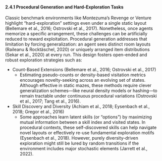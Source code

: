 #### 2.4.1 Procedural Generation and Hard-Exploration Tasks

Classic benchmark environments like Montezuma’s Revenge or Venture highlight “hard-exploration” settings even under a single static layout (Bellemare et al., 2016; Ostrovski et al., 2017). Nonetheless, once agents memorize a specific arrangement, these challenges can be artificially reduced to reward exploitation. Procedural generation addresses that limitation by forcing generalization: an agent sees distinct room layouts (Raileanu & Rocktäschel, 2020) or uniquely arranged item distributions (Sekar et al., 2020) at every run. This design fosters open-ended and robust exploration strategies such as:
- Count-Based Extensions (Bellemare et al., 2016; Ostrovski et al., 2017)
  - Estimating pseudo-counts or density-based visitation metrics encourages novelty-seeking across an evolving set of states. Although effective in static mazes, these methods require clever generalization schemes—like neural density models or hashing—to remain tractable under continuous procedural variations (Ostrovski et al., 2017; Tang et al., 2016).
- Skill Discovery and Diversity (Achiam et al., 2018; Eysenbach et al., 2018; Gregor et al., 2016)
  - Some approaches learn latent skills (or “options”) by maximizing mutual information between a skill index and visited states. In procedural contexts, these self-discovered skills can help navigate novel layouts or effectively re-use fundamental exploration motifs (Eysenbach et al., 2018). However, purely diversity-driven exploration might still be lured by random transitions if the environment includes major stochastic elements (Jarrett et al., 2022).
